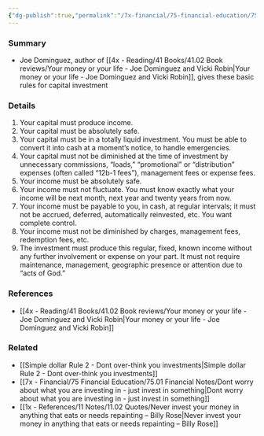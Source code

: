 ```yaml
---
{"dg-publish":true,"permalink":"/7x-financial/75-financial-education/75-01-financial-notes/joe-dominguez-rules-for-investment/","title":"Joe Dominguez rules for investment","created":"2023-10-17T20:07:57.000+03:00","updated":"2025-07-08T20:15:55.994+03:00"}
---
```



### Summary
- Joe Dominguez, author of [[4x - Reading/41 Books/41.02 Book reviews/Your money or your life - Joe Dominguez and Vicki Robin\|Your money or your life - Joe Dominguez and Vicki Robin]], gives these basic rules for capital investment

### Details
 1. Your capital must produce income.
2. Your capital must be absolutely safe.
3. Your capital must be in a totally liquid investment. You must be able to convert it into cash at a moment’s notice, to handle emergencies.
4. Your capital must not be diminished at the time of investment by unnecessary commissions, “loads,” “promotional” or “distribution” expenses (often called “12b-1 fees”), management fees or expense fees.
5. Your income must be absolutely safe.
6. Your income must not fluctuate. You must know exactly what your income will be next month, next year and twenty years from now.
7. Your income must be payable to you, in cash, at regular intervals; it must not be accrued, deferred, automatically reinvested, etc. You want complete control.
8. Your income must not be diminished by charges, management fees, redemption fees, etc.
9. The investment must produce this regular, fixed, known income without any further involvement or expense on your part. It must not require maintenance, management, geographic presence or attention due to “acts of God.”


### References
- [[4x - Reading/41 Books/41.02 Book reviews/Your money or your life - Joe Dominguez and Vicki Robin\|Your money or your life - Joe Dominguez and Vicki Robin]]

### Related
- [[Simple dollar Rule 2 - Dont over-think you investments\|Simple dollar Rule 2 - Dont over-think you investments]]
- [[7x - Financial/75 Financial Education/75.01 Financial Notes/Dont worry about what you are investing in - just invest in something\|Dont worry about what you are investing in - just invest in something]]
- [[1x - References/11 Notes/11.02 Quotes/Never invest your money in anything that eats or needs repainting – Billy Rose\|Never invest your money in anything that eats or needs repainting – Billy Rose]]
